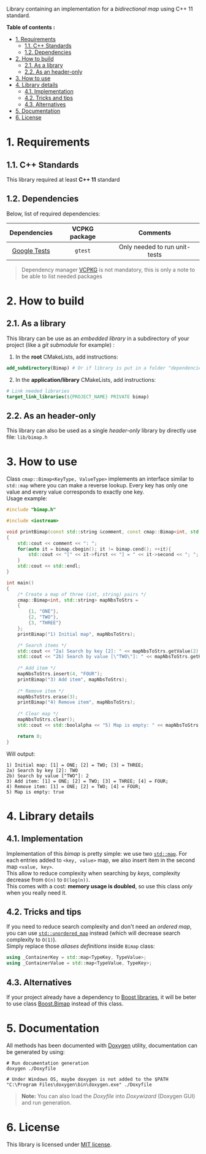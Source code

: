 Library containing an implementation for a _bidirectional map_ using C++ 11 standard.

**Table of contents :**
- [1. Requirements](#1-requirements)
  - [1.1. C++ Standards](#11-c-standards)
  - [1.2. Dependencies](#12-dependencies)
- [2. How to build](#2-how-to-build)
  - [2.1. As a library](#21-as-a-library)
  - [2.2. As an header-only](#22-as-an-header-only)
- [3. How to use](#3-how-to-use)
- [4. Library details](#4-library-details)
  - [4.1. Implementation](#41-implementation)
  - [4.2. Tricks and tips](#42-tricks-and-tips)
  - [4.3. Alternatives](#43-alternatives)
- [5. Documentation](#5-documentation)
- [6. License](#6-license)

# 1. Requirements
## 1.1. C++ Standards

This library required at least **C++ 11** standard

## 1.2. Dependencies

Below, list of required dependencies:

| Dependencies | VCPKG package | Comments |
|:-:|:-:|:-:|
| [Google Tests][gtest-repo] | `gtest` | Only needed to run unit-tests |

> Dependency manager [VCPKG][vcpkg-tutorial] is not mandatory, this is only a note to be able to list needed packages

# 2. How to build
## 2.1. As a library

This library can be use as an _embedded library_ in a subdirectory of your project (like a _git submodule_ for example) :
1. In the **root** CMakeLists, add instructions:
```cmake
add_subdirectory(Bimap) # Or if library is put in a folder "dependencies" : add_subdirectory(dependencies/Bimap)
```

2. In the **application/library** CMakeLists, add instructions:
```cmake
# Link needed libraries
target_link_libraries(${PROJECT_NAME} PRIVATE bimap)
```

## 2.2. As an header-only

This library can also be used as a single _header-only_ library by directly use file: `lib/bimap.h`

# 3. How to use

Class `cmap::Bimap<KeyType, ValueType>` implements an interface similar to `std::map` where you can make a reverse lookup. Every key has only one value and every value corresponds to exactly one key.  
Usage example:
```cpp
#include "bimap.h"

#include <iostream>

void printBimap(const std::string &comment, const cmap::Bimap<int, std::string> &bimap)
{
    std::cout << comment << ": ";
    for(auto it = bimap.cbegin(); it != bimap.cend(); ++it){
        std::cout << "[" << it->first << "] = " << it->second << "; ";
    }
    std::cout << std::endl;
}

int main()
{
    /* Create a map of three (int, string) pairs */
    cmap::Bimap<int, std::string> mapNbsToStrs =
    {
        {1, "ONE"},
        {2, "TWO"},
        {3, "THREE"}
    };
    printBimap("1) Initial map", mapNbsToStrs);

    /* Search items */
    std::cout << "2a) Search by key [2]: " << mapNbsToStrs.getValue(2) << std::endl;
    std::cout << "2b) Search by value [\"TWO\"]: " << mapNbsToStrs.getKey("TWO") << std::endl;
    
    /* Add item */
    mapNbsToStrs.insert(4, "FOUR");
    printBimap("3) Add item", mapNbsToStrs);
    
    /* Remove item */
    mapNbsToStrs.erase(3);
    printBimap("4) Remove item", mapNbsToStrs);
 
    /* Clear map */
    mapNbsToStrs.clear();
    std::cout << std::boolalpha << "5) Map is empty: " << mapNbsToStrs.empty() << std::endl;

    return 0;
}
```

Will output:
```shell
1) Initial map: [1] = ONE; [2] = TWO; [3] = THREE; 
2a) Search by key [2]: TWO
2b) Search by value ["TWO"]: 2
3) Add item: [1] = ONE; [2] = TWO; [3] = THREE; [4] = FOUR; 
4) Remove item: [1] = ONE; [2] = TWO; [4] = FOUR; 
5) Map is empty: true
```

# 4. Library details
## 4.1. Implementation

Implementation of this _bimap_ is pretty simple: we use two [`std::map`][std-map-doc]. For each entries added to `<key, value>` map, we also insert item in the second map `<value, key>`.  
This allow to reduce complexity when searching by _keys_, complexity decrease from `O(n)` to `O(log(n))`.  
This comes with a cost: **memory usage is doubled**, so use this class _only_ when you really need it.

## 4.2. Tricks and tips

If you need to reduce search complexity and don't need an _ordered map_, you can use [`std::unordered_map`][std-unordered-map-doc] instead (which will decrease search complexity to `O(1)`).  
Simply replace those _aliases definitions_ inside `Bimap` class:
```cpp
using _ContainerKey = std::map<TypeKey, TypeValue>;
using _ContainerValue = std::map<TypeValue, TypeKey>;
```

## 4.3. Alternatives

If your project already have a dependency to [Boost libraries][boost-home], it will be beter to use class [Boost.Bimap][boost-bimap] instead of this class.

# 5. Documentation

All methods has been documented with [Doxygen][doxygen-official] utility, documentation can be generated by using:
```shell
# Run documentation generation
doxygen ./Doxyfile

# Under Windows OS, maybe doxygen is not added to the $PATH
"C:\Program Files\doxygen\bin\doxygen.exe" ./Doxyfile
```
> **Note:** You can also load the _Doxyfile_ into _Doxywizard_ (Doxygen GUI) and run generation.

# 6. License

This library is licensed under [MIT license][repo-license].

<!-- Links of this repository -->
[repo-license]: LICENSE

<!-- External links -->
[boost-home]: https://www.boost.org/
[boost-bimap]: https://www.boost.org/doc/libs/1_85_0/libs/bimap/doc/html/index.html
[doxygen-official]: https://www.doxygen.nl/index.html
[gtest-repo]: https://github.com/google/googletest
[std-map-doc]: https://en.cppreference.com/w/cpp/container/map
[std-unordered-map-doc]: https://en.cppreference.com/w/cpp/container/unordered_map

[vcpkg-tutorial]: https://github.com/legerch/develop-memo/tree/master/Toolchains/Build%20systems/VCPKG
